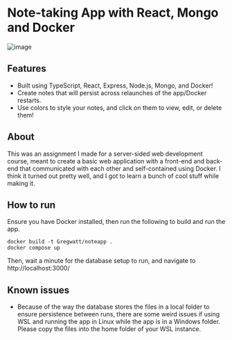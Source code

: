 # Note-taking App with React, Mongo and Docker
![image](https://github.com/Gregwatt/noteapp/assets/6962162/bd2e5d06-200b-4541-af9f-c6181e63d073)

## Features
- Built using TypeScript, React, Express, Node.js, Mongo, and Docker!
- Create notes that will persist across relaunches of the app/Docker restarts.
- Use colors to style your notes, and click on them to view, edit, or delete them!

## About
This was an assignment I made for a server-sided web development course, meant to create a basic web application with a front-end and back-end that communicated with each other and self-contained using Docker. I think it turned out pretty well, and I got to learn a bunch of cool stuff while making it.

## How to run
Ensure you have Docker installed, then run the following to build and run the app.
```
docker build -t Gregwatt/noteapp .
docker compose up
```
Then, wait a minute for the database setup to run, and navigate to http://localhost:3000/

## Known issues
- Because of the way the database stores the files in a local folder to ensure persistence between runs, there are some weird issues if using WSL and running the app in Linux while the app is in a Windows folder. Please copy the files into the home folder of your WSL instance.
